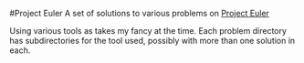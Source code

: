 #Project Euler
A set of solutions to various problems on [Project Euler](https://www.projecteuler.net/) 

Using various tools as takes my fancy at the time.  Each problem directory has subdirectories for the tool used, possibly with more than one solution in each.
